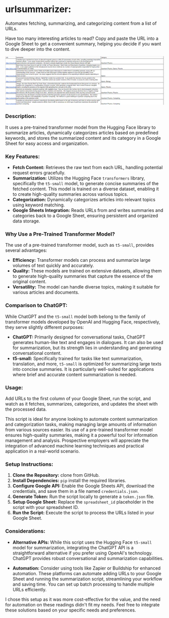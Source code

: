 # urlsummarizer:
Automates fetching, summarizing, and categorizing content from a list of URLs. 

Have too many interesting articles to read? Copy and paste the URL into a Google Sheet to get a convenient summary, helping you decide if you want to dive deeper into the content.

![overview](https://github.com/Brock-Denton/urlsummarizer/blob/main/url.png)

### Description:

It uses a pre-trained transformer model from the Hugging Face library to summarize articles, dynamically categorizes articles based on predefined keywords, and stores the summarized content and its category in a Google Sheet for easy access and organization.

### Key Features:

- **Fetch Content:** Retrieves the raw text from each URL, handling potential request errors gracefully.
- **Summarization:** Utilizes the Hugging Face `transformers` library, specifically the `t5-small` model, to generate concise summaries of the fetched content. This model is trained on a diverse dataset, enabling it to create high-quality summaries across various topics.
- **Categorization:** Dynamically categorizes articles into relevant topics using keyword matching.
- **Google Sheets Integration:** Reads URLs from and writes summaries and categories back to a Google Sheet, ensuring persistent and organized data storage.

### Why Use a Pre-Trained Transformer Model?

The use of a pre-trained transformer model, such as `t5-small`, provides several advantages:

- **Efficiency:** Transformer models can process and summarize large volumes of text quickly and accurately.
- **Quality:** These models are trained on extensive datasets, allowing them to generate high-quality summaries that capture the essence of the original content.
- **Versatility:** The model can handle diverse topics, making it suitable for various articles and documents.

### Comparison to ChatGPT:

While ChatGPT and the `t5-small` model both belong to the family of transformer models developed by OpenAI and Hugging Face, respectively, they serve slightly different purposes:

- **ChatGPT:** Primarily designed for conversational tasks, ChatGPT generates human-like text and engages in dialogues. It can also be used for summarization, but its strength lies in understanding and generating conversational content.
- **t5-small:** Specifically trained for tasks like text summarization, translation, and more, `t5-small` is optimized for summarizing large texts into concise summaries. It is particularly well-suited for applications where brief and accurate content summarization is needed.

### Usage:

Add URLs to the first column of your Google Sheet, run the script, and watch as it fetches, summarizes, categorizes, and updates the sheet with the processed data.

This script is ideal for anyone looking to automate content summarization and categorization tasks, making managing large amounts of information from various sources easier. Its use of a pre-trained transformer model ensures high-quality summaries, making it a powerful tool for information management and analysis. Prospective employers will appreciate the integration of advanced machine learning techniques and practical application in a real-world scenario.

### Setup Instructions:

1. **Clone the Repository:** clone from GitHub.
2. **Install Dependencies:** `pip` install the required libraries.
3. **Configure Google API:** Enable the Google Sheets API, download the credentials, and save them in a file named `credentials.json`.
4. **Generate Token:** Run the script locally to generate a `token.json` file.
5. **Setup Google Sheet:** Replace the `spreadsheet_id` placeholder in the script with your spreadsheet ID.
6. **Run the Script:** Execute the script to process the URLs listed in your Google Sheet.

### Considerations:

- **Alternative APIs:** While this script uses the Hugging Face `t5-small` model for summarization, integrating the ChatGPT API is a straightforward alternative if you prefer using OpenAI's technology. ChatGPT provides robust conversational and summarization capabilities.

- **Automation:** Consider using tools like Zapier or Buildship for enhanced automation. These platforms can automate adding URLs to your Google Sheet and running the summarization script, streamlining your workflow and saving time. You can set up batch processing to handle multiple URLs efficiently.

I chose this setup as it was more cost-effective for the value, and the need for automation on these readings didn't fit my needs. Feel free to integrate these solutions based on your specific needs and preferences.

